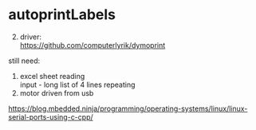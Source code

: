 # autoprintLabels

2. driver:       
https://github.com/computerlyrik/dymoprint

still need:       
1. excel sheet reading        
input - long list of 4 lines repeating           
3. motor driven from usb               

https://blog.mbedded.ninja/programming/operating-systems/linux/linux-serial-ports-using-c-cpp/
